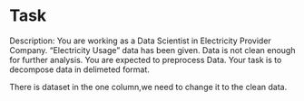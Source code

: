 # Task
Description: You are working as a Data Scientist in Electricity Provider Company.
“Electricity Usage” data has been given. Data is not clean enough for further analysis. You
are expected to preprocess Data. Your task is to decompose data in delimeted format.

There is dataset in the one column,we need to change it to the clean data.


